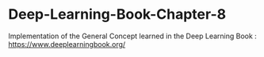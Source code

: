 # Deep-Learning-Book-Chapter-8
Implementation of the General Concept learned in the Deep Learning Book : https://www.deeplearningbook.org/
